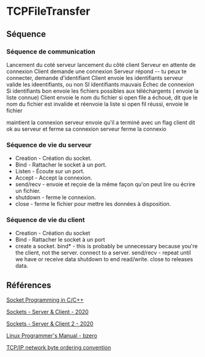 # TCPFileTransfer

## Séquence 
### Séquence de communication
Lancement du coté serveur
lancement du côté client 
Serveur en attente de connexion
Client demande une connexion
Serveur répond -- tu peux te connecter, demande d'identifiant
Client envoie les identifiants
serveur valide les ideentifiants, ou non
    SI identifiants mauvais
        Échec de connexion
    Si identifiants bon
        envoie les fichiers possibles aux téléchargents ( envoie la liste connue)
Client envoie le nom du fichier
si open file a échoué, dit que le nom du fichier est invalide et réenvoie la liste
si open fil réussi, envoie le fichier

maintient la connexion
serveur envoie qu'il a terminé avec un flag
client dit ok au serveur et ferme sa connexion
serveur ferme la connexio

### Séquence de vie du serveur
* Creation - Création du socket.
* Bind - Rattacher le socket à un port.
* Listen - Écoute sur un port.
* Accept - Accept la connexion.
* send/recv - envoie et reçoie de la même façon qu'on peut lire ou écrire un fichier.
* shutdown - ferme le connexion.
* close - ferme le fichier pour mettre les données à disposition.


### Séquence de vie du client 
* Creation - Création du socket
* Bind - Rattacher le socket à un port 
* 
    create a socket.
    bind* - this is probably be unnecessary because you're the client, not the server.
    connect to a server.
    send/recv - repeat until we have or receive data
    shutdown to end read/write.
    close to releases data.


## Références

[Socket Programming in C/C++](https://www.geeksforgeeks.org/socket-programming-cc/)

[Sockets - Server & Client - 2020](https://www.bogotobogo.com/cplusplus/sockets_server_client.php)

[Sockets - Server & Client 2 - 2020](https://www.bogotobogo.com/cplusplus/sockets_server_client_2.php)

[Linux Programmer's Manual - bzero](https://man7.org/linux/man-pages/man3/bzero.3.html)

[TCP/IP network byte ordering convention](https://www.ibm.com/docs/en/zos/2.1.0?topic=api-tcpip-network-byte-ordering-convention)














